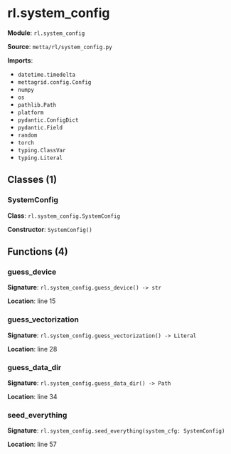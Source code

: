 # rl.system_config

**Module**: `rl.system_config`

**Source**: `metta/rl/system_config.py`

**Imports**:
- `datetime.timedelta`
- `mettagrid.config.Config`
- `numpy`
- `os`
- `pathlib.Path`
- `platform`
- `pydantic.ConfigDict`
- `pydantic.Field`
- `random`
- `torch`
- `typing.ClassVar`
- `typing.Literal`

## Classes (1)

### SystemConfig

**Class**: `rl.system_config.SystemConfig`

**Constructor**: `SystemConfig()`

## Functions (4)

### guess_device

**Signature**: `rl.system_config.guess_device() -> str`

**Location**: line 15

### guess_vectorization

**Signature**: `rl.system_config.guess_vectorization() -> Literal`

**Location**: line 28

### guess_data_dir

**Signature**: `rl.system_config.guess_data_dir() -> Path`

**Location**: line 34

### seed_everything

**Signature**: `rl.system_config.seed_everything(system_cfg: SystemConfig)`

**Location**: line 57

